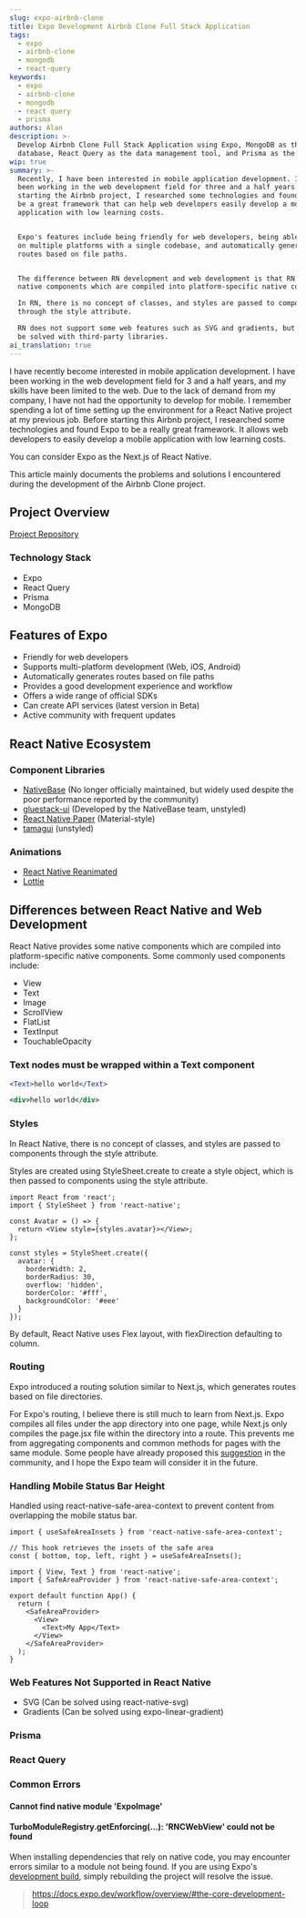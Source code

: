 ```yaml
---
slug: expo-airbnb-clone
title: Expo Development Airbnb Clone Full Stack Application
tags:
  - expo
  - airbnb-clone
  - mongodb
  - react-query
keywords:
  - expo
  - airbnb-clone
  - mongodb
  - react query
  - prisma
authors: Alan
description: >-
  Develop Airbnb Clone Full Stack Application using Expo, MongoDB as the
  database, React Query as the data management tool, and Prisma as the ORM.
wip: true
summary: >-
  Recently, I have been interested in mobile application development. I have
  been working in the web development field for three and a half years. Before
  starting the Airbnb project, I researched some technologies and found Expo to
  be a great framework that can help web developers easily develop a mobile
  application with low learning costs.


  Expo's features include being friendly for web developers, being able to run
  on multiple platforms with a single codebase, and automatically generating
  routes based on file paths.


  The difference between RN development and web development is that RN provides
  native components which are compiled into platform-specific native components.

  In RN, there is no concept of classes, and styles are passed to components
  through the style attribute.

  RN does not support some web features such as SVG and gradients, but they can
  be solved with third-party libraries.
ai_translation: true
---
```


I have recently become interested in mobile application development. I have been working in the web development field for 3 and a half years, and my skills have been limited to the web. Due to the lack of demand from my company, I have not had the opportunity to develop for mobile. I remember spending a lot of time setting up the environment for a React Native project at my previous job. Before starting this Airbnb project, I researched some technologies and found Expo to be a really great framework. It allows web developers to easily develop a mobile application with low learning costs.

You can consider Expo as the Next.js of React Native.

<!-- truncate -->

This article mainly documents the problems and solutions I encountered during the development of the Airbnb Clone project.

## Project Overview

[Project Repository](https://github.com/3Alan/airbnb-clone)

### Technology Stack

- Expo
- React Query
- Prisma
- MongoDB

## Features of Expo

- Friendly for web developers
- Supports multi-platform development (Web, iOS, Android)
- Automatically generates routes based on file paths
- Provides a good development experience and workflow
- Offers a wide range of official SDKs
- Can create API services (latest version in Beta)
- Active community with frequent updates

## React Native Ecosystem

### Component Libraries

- [NativeBase](https://nativebase.io/) (No longer officially maintained, but widely used despite the poor performance reported by the community)
- [gluestack-ui](https://gluestack.io/) (Developed by the NativeBase team, unstyled)
- [React Native Paper](https://reactnativepaper.com/) (Material-style)
- [tamagui](https://tamagui.dev/) (unstyled)

### Animations

- [React Native Reanimated](https://docs.swmansion.com/react-native-reanimated/)
- [Lottie](https://github.com/lottie-react-native/lottie-react-native)

## Differences between React Native and Web Development

React Native provides some native components which are compiled into platform-specific native components. Some commonly used components include:

- View
- Text
- Image
- ScrollView
- FlatList
- TextInput
- TouchableOpacity

### Text nodes must be wrapped within a Text component

<Tabs>
<TabItem value="RN" label="RN">

```jsx
<Text>hello world</Text>
```

</TabItem>
<TabItem value="Web" label="Web">

```jsx
<div>hello world</div>
```

</TabItem>
</Tabs>

### Styles

In React Native, there is no concept of classes, and styles are passed to components through the style attribute.

Styles are created using StyleSheet.create to create a style object, which is then passed to components using the style attribute.

```tsx
import React from 'react';
import { StyleSheet } from 'react-native';

const Avatar = () => {
  return <View style={styles.avatar}></View>;
};

const styles = StyleSheet.create({
  avatar: {
    borderWidth: 2,
    borderRadius: 30,
    overflow: 'hidden',
    borderColor: '#fff',
    backgroundColor: '#eee'
  }
});
```

By default, React Native uses Flex layout, with flexDirection defaulting to column.

### Routing

Expo introduced a routing solution similar to Next.js, which generates routes based on file directories.

For Expo's routing, I believe there is still much to learn from Next.js. Expo compiles all files under the app directory into one page, while Next.js only compiles the page.jsx file within the directory into a route. This prevents me from aggregating components and common methods for pages with the same module. Some people have already proposed this [suggestion](https://github.com/expo/router/discussions/309#discussioncomment-5563148) in the community, and I hope the Expo team will consider it in the future.

### Handling Mobile Status Bar Height

Handled using react-native-safe-area-context to prevent content from overlapping the mobile status bar.

```tsx
import { useSafeAreaInsets } from 'react-native-safe-area-context';

// This hook retrieves the insets of the safe area
const { bottom, top, left, right } = useSafeAreaInsets();
```

```tsx
import { View, Text } from 'react-native';
import { SafeAreaProvider } from 'react-native-safe-area-context';

export default function App() {
  return (
    <SafeAreaProvider>
      <View>
        <Text>My App</Text>
      </View>
    </SafeAreaProvider>
  );
}
```

### Web Features Not Supported in React Native

- SVG (Can be solved using react-native-svg)
- Gradients (Can be solved using expo-linear-gradient)

### Prisma

### React Query

### Common Errors

#### Cannot find native module 'ExpoImage'

#### TurboModuleRegistry.getEnforcing(...): 'RNCWebView' could not be found

When installing dependencies that rely on native code, you may encounter errors similar to a module not being found. If you are using Expo's [development build](https://docs.expo.dev/develop/development-builds/create-a-build/), simply rebuilding the project will resolve the issue.

> https://docs.expo.dev/workflow/overview/#the-core-development-loop
